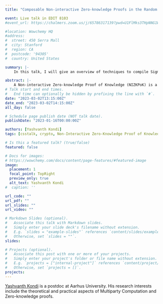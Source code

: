 ```yaml
---
title: "Composable Non-interactive Zero-knowledge Proofs in the Random Oracle Model"

event: Live talk in EDIT 8103
#event_url: https://chalmers.zoom.us/j/65786317139?pwd=U1FlMks3THpNNG1WaFRJNkJxQXdBQT09

#location: Wowchemy HQ
#address:
#  street: 450 Serra Mall
#  city: Stanford
#  region: CA
#  postcode: '94305'
#  country: United States

summary: |-
    In this talk, I will give an overview of techniques to compile Sigma protocols—a popular class of interactive cryptographic proofs—to non-interactive proofs that guarantee security when used in any larger protocol context. The aim of the talk will be to provide an introduction to the area to system designers who typically use cryptographic tools as a black box, while also providing insight into some interesting technical subtleties that I uncovered in a recent work.

abstract: |-
    A Non-interactive Zero-knowledge Proof of Knowledge (NIZKPoK) is a fundamental cryptographic building block that allows an entity to prove that it "knows'" some secret information through a single message, without revealing anything beyond this fact. A common methodology for constructing NIZKPoKs is to start with an interactive three round "Sigma" protocol that is easy to design and analyze, and then transform it to a NIZKPoK by plugging it into a compiler. The focus of this talk will be such compilers that function in the Random Oracle Model—arguably the most practical in terms of trust assumptions and efficiency—and achieve the gold-standard of security, i.e. Universal Composability. We will revisit the most efficient known compiler (Fischlin, CRYPTO 2005) and tighten the conditions under which it can be applied; we show a novel attack in contexts where it previously wasn't proven to work, and a technique to mitigate the attack by randomization. Based on joint work with abhi shelat that appeared at Asiacrypt '22.
# Talk start and end times.
#   End time can optionally be hidden by prefixing the line with `#`.
date: "2023-03-02T13:15:00Z"
date_end: "2023-03-02T14:15:00Z"
all_day: false

# Schedule page publish date (NOT talk date).
publishDate: "2023-01-16T00:00:00Z"

authors: [Yashvanth Kondi]
tags: [csstalk, crypto, Non-Interactive Zero-Knowledge Proof of Knowledge, Random Oracle Model]

# Is this a featured talk? (true/false)
featured: false

# Docs for images:
# https://wowchemy.com/docs/content/page-features/#featured-image
image:
  placement: 1
  focal_point: TopRight
  preview_only: true
  alt_text: Yashvanth Kondi
#  caption: ''

url_code: ""
url_pdf: ""
url_slides: ""
url_video: ""

# Markdown Slides (optional).
#   Associate this talk with Markdown slides.
#   Simply enter your slide deck's filename without extension.
#   E.g. `slides = "example-slides"` references `content/slides/example-slides.md`.
#   Otherwise, set `slides = ""`.
slides:

# Projects (optional).
#   Associate this post with one or more of your projects.
#   Simply enter your project's folder or file name without extension.
#   E.g. `projects = ["internal-project"]` references `content/project/deep-learning/index.md`.
#   Otherwise, set `projects = []`.
projects:
---
```


[Yashvanth Kondi](https://www.ykondi.net/) is a postdoc at Aarhus University. His research interests include the theoretical and practical aspects of Multiparty Computation and Zero-knowledge proofs.

